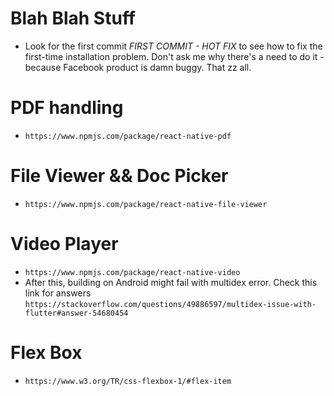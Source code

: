 # Blah Blah Stuff
- Look for the first commit *FIRST COMMIT - HOT FIX* to see how to fix the first-time installation problem. Don't ask me why there's a need to do it - because Facebook product is damn buggy. That zz all.

# PDF handling
- `https://www.npmjs.com/package/react-native-pdf`

# File Viewer && Doc Picker
- `https://www.npmjs.com/package/react-native-file-viewer`

# Video Player
- `https://www.npmjs.com/package/react-native-video`
- After this, building on Android might fail with multidex error. Check this link for answers `https://stackoverflow.com/questions/49886597/multidex-issue-with-flutter#answer-54680454`

# Flex Box
- `https://www.w3.org/TR/css-flexbox-1/#flex-item`